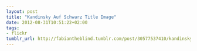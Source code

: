```yaml
---
layout: post
title: "Kandinsky Auf Schwarz Title Image"
date: 2012-08-31T10:51:22+02:00
tags:
- flickr
tumblr_url: http://fabiantheblind.tumblr.com/post/30577537410/kandinsky-auf-schwarz-title-image
---
```

